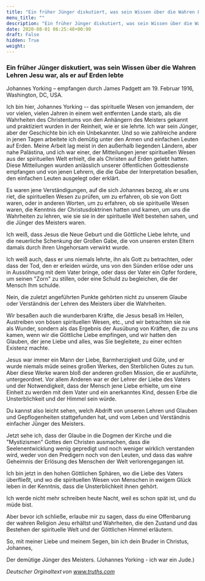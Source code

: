 ```yaml
---
title: "Ein früher Jünger diskutiert, was sein Wissen über die Wahren Lehren Jesu war, als er auf Erden lebte"
menu_title: ""
description: "Ein früher Jünger diskutiert, was sein Wissen über die Wahren Lehren Jesu war, als er auf Erden lebte"
date: 2020-08-01 06:25:48+00:90
draft: False
hidden: True
weight:
---
```

### Ein früher Jünger diskutiert, was sein Wissen über die Wahren Lehren Jesu war, als er auf Erden lebte

Johannes Yorking – empfangen durch James Padgett am 19. Februar 1916, Washington, DC, USA.

Ich bin hier, Johannes Yorking -- das spirituelle Wesen von jemandem, der vor vielen, vielen Jahren in einem weit entfernten Lande starb, als die Wahrheiten des Christentums von den Anhängern des Meisters gekannt und praktiziert wurden in der Reinheit, wie er sie lehrte. Ich war sein Jünger, aber der Geschichte bin ich ein Unbekannter. Und so wie zahlreiche andere in jenen Tagen arbeitete ich demütig unter den Armen und einfachen Leuten auf Erden. Meine Arbeit lag meist in den außerhalb liegenden Ländern, aber nahe Palästina, und ich war einer, der Mitteilungen jener spirituellen Wesen aus der spirituellen Welt erhielt, die als Christen auf Erden gelebt hatten. Diese Mitteilungen wurden anlässlich unserer öffentlichen Gottesdienste empfangen und von jenen Lehrern, die die Gabe der Interpretation besaßen, den einfachen Leuten ausgelegt oder erklärt.

Es waren jene Verständigungen, auf die sich Johannes bezog, als er uns riet, die spirituellen Wesen zu prüfen, um zu erfahren, ob sie von Gott waren, oder in anderen Worten, um zu erfahren, ob sie spirituelle Wesen waren, die Kenntnis der Christusdoktrinen hatten und kamen, um uns die Wahrheiten zu lehren, wie sie sie in der spirituelle Welt bestehen sahen, und die Jünger des Meisters waren.

Ich weiß, dass Jesus die Neue Geburt und die Göttliche Liebe lehrte, und die neuerliche Schenkung der Großen Gabe, die von unseren ersten Eltern damals durch ihren Ungehorsam verwirkt wurde.

Ich weiß auch, dass er uns niemals lehrte, ihn als Gott zu betrachten, oder dass der Tod, den er erleiden würde, uns von den Sünden erlöse oder uns in Aussöhnung mit dem Vater bringe, oder dass der Vater ein Opfer fordere, um seinen "Zorn" zu stillen, oder eine Schuld zu begleichen, die der Mensch Ihm schulde.

Nein, die zuletzt angeführten Punkte gehörten nicht zu unserem Glaube oder Verständnis der Lehren des Meisters über die Wahrheiten.

Wir besaßen auch die wunderbaren Kräfte, die Jesus besaß im Heilen, Austreiben von bösen spirituellen Wesen, etc., und wir betrachten sie nie als Wunder, sondern als das Ergebnis der Ausübung von Kräften, die zu uns kamen, wenn wir die Göttliche Liebe empfingen, und wir hatten den Glauben, der jene Liebe und alles, was Sie begleitete, zu einer echten Existenz machte.

Jesus war immer ein Mann der Liebe, Barmherzigkeit und Güte, und er wurde niemals müde seines großen Werkes, den Sterblichen Gutes zu tun. Aber diese Werke waren bloß der anderen großen Mission, die er ausführte, untergeordnet. Vor allem Anderen war er der Lehrer der Liebe des Vaters und der Notwendigkeit, dass der Mensch jene Liebe erhielte, um eine Einheit zu werden mit dem Vater und ein anerkanntes Kind, dessen Erbe die Unsterblichkeit und der Himmel sein würde.

Du kannst also leicht sehen, welch Abdrift von unseren Lehren und Glauben und Gepflogenheiten stattgefunden hat, und vom Leben und Verständnis einfacher Jünger des Meisters.

Jetzt sehe ich, dass der Glaube in die Dogmen der Kirche und die "Mystizismen" Gottes den Christen ausmachen, dass die Seelenentwicklung wenig gepredigt und noch weniger wirklich verstanden wird, weder von den Predigern noch von den Leuten, und dass das wahre Geheimnis der Erlösung des Menschen der Welt verlorengegangen ist.

Ich bin jetzt in den hohen Göttlichen Sphären, wo die Liebe des Vaters überfließt, und wo die spirituellen Wesen von Menschen in ewigem Glück leben in der Kenntnis, dass die Unsterblichkeit ihnen gehört.

Ich werde nicht mehr schreiben heute Nacht, weil es schon spät ist, und du müde bist.

Aber bevor ich schließe, erlaube mir zu sagen, dass du eine Offenbarung der wahren Religion Jesu erhältst und Wahrheiten, die den Zustand und das Bestehen der spirituelle Welt und der Göttlichen Himmel erläutern.

So, mit meiner Liebe und meinem Segen, bin ich dein Bruder in Christus, Johannes,

Der demütige Jünger des Meisters. (Johannes Yorking - ich war ein Jude.)

*Deutscher Orginaltext von www.truths.com*
